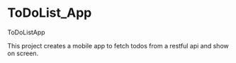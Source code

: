 # ToDoList_App

ToDoListApp

This project creates a mobile app to fetch todos from a restful api and show on screen.
